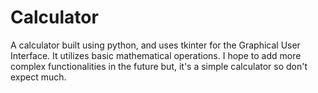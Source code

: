# Calculator
A calculator built using python, and uses tkinter for the Graphical User Interface.
It utilizes basic mathematical operations. I hope to add more complex functionalities in the future but, it's a simple calculator so don't expect much.
